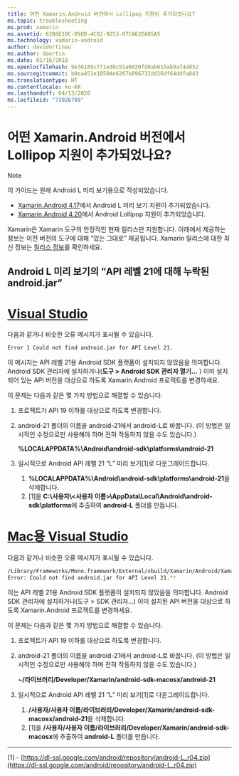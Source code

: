 ```yaml
---
title: 어떤 Xamarin.Android 버전에서 Lollipop 지원이 추가되었나요?
ms.topic: troubleshooting
ms.prod: xamarin
ms.assetid: 63B6E10C-098D-4C82-9253-07CA62EA85A5
ms.technology: xamarin-android
author: davidortinau
ms.author: daortin
ms.date: 02/16/2018
ms.openlocfilehash: 9e36189c771ed0c91a6030fd0ab615ab9af4dd52
ms.sourcegitcommit: b0ea451e18504e6267b896732dd26df64ddfa843
ms.translationtype: HT
ms.contentlocale: ko-KR
ms.lasthandoff: 04/13/2020
ms.locfileid: "73026709"
---
```

# <a name="what-version-of-xamarinandroid-added-lollipop-support"></a>어떤 Xamarin.Android 버전에서 Lollipop 지원이 추가되었나요?

> [!NOTE]
> 이 가이드는 원래 Android L 미리 보기용으로 작성되었습니다.

- [Xamarin.Android 4.17](https://github.com/xamarin/release-notes-archive/blob/master/release-notes/android/xamarin.android_4/xamarin.android_4.17/index.md)에서 Android L 미리 보기 지원이 추가되었습니다.
- [Xamarin.Android 4.20](https://github.com/xamarin/release-notes-archive/blob/master/release-notes/android/xamarin.android_4/xamarin.android_4.20/index.md)에서 Android Lollipop 지원이 추가되었습니다.

Xamarin은 Xamarin 도구의 안정적인 현재 릴리스만 지원합니다. 아래에서 제공하는 정보는 이전 버전의 도구에 대해 “있는 그대로” 제공됩니다. Xamarin 릴리스에 대한 최신 정보는 [릴리스 정보](https://docs.microsoft.com/xamarin/whats-new/#product-release-notes)를 확인하세요.

## <a name="missing-androidjar-for-api-level-21-in-android-l-preview"></a>Android L 미리 보기의 “API 레벨 21에 대해 누락된 android.jar”

# <a name="visual-studio"></a>[Visual Studio](#tab/windows)

다음과 같거나 비슷한 오류 메시지가 표시될 수 있습니다.

```cmd
Error 1 Could not find android.jar for API Level 21.
```

이 메시지는 API 레벨 21용 Android SDK 플랫폼이 설치되지 않았음을 의미합니다. Android SDK 관리자에 설치하거나(**도구 > Android SDK 관리자 열기...** ) 이미 설치되어 있는 API 버전을 대상으로 하도록 Xamarin.Android 프로젝트를 변경하세요.

이 문제는 다음과 같은 몇 가지 방법으로 해결할 수 있습니다.

1. 프로젝트가 API 19 이하를 대상으로 하도록 변경합니다.

2. android-21 폴더의 이름을 android-21에서 android-L로 바꿉니다. (이 방법은 일시적인 수정으로만 사용해야 하며 전혀 작동하지 않을 수도 있습니다.)

   **%LOCALAPPDATA%\\Android\\android-sdk\\platforms\\android-21**

3. 일시적으로 Android API 레벨 21 “L” 미리 보기[1]로 다운그레이드합니다.

    1. **%LOCALAPPDATA%\\Android\\android-sdk\\platforms\\android-21**을 삭제합니다. 
    2. [1]을 **C:\\사용자\\&lt;사용자 이름&gt;\\AppData\\Local\\Android\\android-sdk\\platforms**에 추출하여 **android-L** 폴더를 만듭니다.

# <a name="visual-studio-for-mac"></a>[Mac용 Visual Studio](#tab/macos)

다음과 같거나 비슷한 오류 메시지가 표시될 수 있습니다.

```bash
/Library/Frameworks/Mono.framework/External/xbuild/Xamarin/Android/Xamarin.Android.Common.targets: 
Error: Could not find android.jar for API Level 21.**
```

이는 API 레벨 21용 Android SDK 플랫폼이 설치되지 않았음을 의미합니다. Android SDK 관리자에 설치하거나(도구 > SDK 관리자...) 이미 설치된 API 버전을 대상으로 하도록 Xamarin.Android 프로젝트를 변경하세요.

이 문제는 다음과 같은 몇 가지 방법으로 해결할 수 있습니다.

1. 프로젝트가 API 19 이하를 대상으로 하도록 변경합니다.

2. android-21 폴더의 이름을 android-21에서 android-L로 바꿉니다. (이 방법은 일시적인 수정으로만 사용해야 하며 전혀 작동하지 않을 수도 있습니다.)

   **~/라이브러리/Developer/Xamarin/android-sdk-macosx/android-21**

3. 일시적으로 Android API 레벨 21 “L” 미리 보기[1]로 다운그레이드합니다.

    1. **/사용자/사용자 이름/라이브러리/Developer/Xamarin/android-sdk-macosx/android-21**을 삭제합니다.
    2. [1]을 **/사용자/사용자 이름/라이브러리/Developer/Xamarin/android-sdk-macosx**에 추출하여 **android-L** 폴더를 만듭니다.

-----

[1] - [https://dl-ssl.google.com/android/repository/android-L_r04.zip](https://dl-ssl.google.com/android/repository/android-L_r04.zip)
